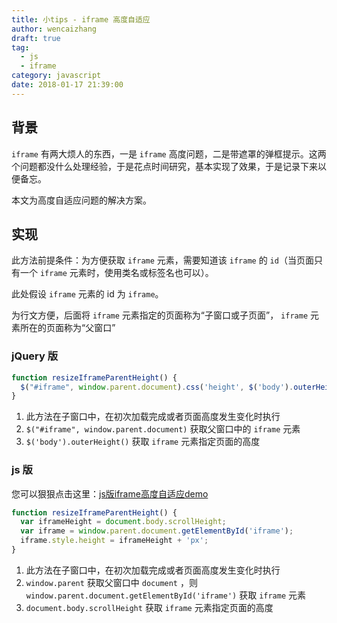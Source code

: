 ```yaml
--- 
title: 小tips - iframe 高度自适应
author: wencaizhang
draft: true
tag:
  - js
  - iframe
category: javascript
date: 2018-01-17 21:39:00
---
```


## 背景

`iframe` 有两大烦人的东西，一是 `iframe` 高度问题，二是带遮罩的弹框提示。这两个问题都没什么处理经验，于是花点时间研究，基本实现了效果，于是记录下来以便备忘。

本文为高度自适应问题的解决方案。

<!-- more -->

## 实现
此方法前提条件：为方便获取 `iframe` 元素，需要知道该 `iframe` 的 `id`（当页面只有一个 `iframe` 元素时，使用类名或标签名也可以）。

此处假设 `iframe` 元素的 id 为 `iframe`。

为行文方便，后面将 `iframe` 元素指定的页面称为“子窗口或子页面”， `iframe` 元素所在的页面称为“父窗口”

### jQuery 版

```js
function resizeIframeParentHeight() {
  $("#iframe", window.parent.document).css('height', $('body').outerHeight());
}
```
1. 此方法在子窗口中，在初次加载完成或者页面高度发生变化时执行
1. `$("#iframe", window.parent.document)` 获取父窗口中的 `iframe` 元素
1. `$('body').outerHeight()` 获取 `iframe` 元素指定页面的高度

### js 版
您可以狠狠点击这里：[js版iframe高度自适应demo](http://demo.wencaizhang.com/pages/iframe-parent.html)

```js
function resizeIframeParentHeight() {
  var iframeHeight = document.body.scrollHeight;
  var iframe = window.parent.document.getElementById('iframe');
  iframe.style.height = iframeHeight + 'px';
}
```
1. 此方法在子窗口中，在初次加载完成或者页面高度发生变化时执行
1. `window.parent` 获取父窗口中 `document` ，则 `window.parent.document.getElementById('iframe')` 获取 `iframe` 元素
1. `document.body.scrollHeight` 获取 `iframe` 元素指定页面的高度